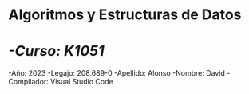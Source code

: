 # Algoritmos y Estructuras de Datos </em>
# <em> -Curso: K1051 </em>
-Año: 2023
-Legajo: 208.689-0
-Apellido: Alonso
-Nombre: David
-Compilador: Visual Studio Code

